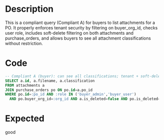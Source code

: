 # Description
This is a compliant query (Compliant A) for buyers to list attachments for a PO. It properly enforces tenant security by filtering on buyer_org_id, checks user role, includes soft-delete filtering on both attachments and purchase_orders, and allows buyers to see all attachment classifications without restriction.

# Code
```sql
-- Compliant A (buyer): can see all classifications; tenant + soft-delete
SELECT a.id, a.filename, a.classification
FROM attachments a
JOIN purchase_orders po ON po.id=a.po_id
WHERE po.id=:po_id AND :role IN ('buyer_admin','buyer_user')
  AND po.buyer_org_id=:org_id AND a.is_deleted=false AND po.is_deleted=false;
```

# Expected
good
